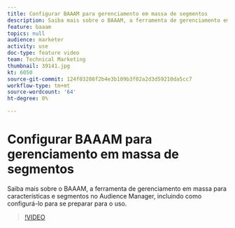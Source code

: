 ```yaml
---
title: Configurar BAAAM para gerenciamento em massa de segmentos
description: Saiba mais sobre o BAAAM, a ferramenta de gerenciamento em massa para características e segmentos no Audience Manager, incluindo como configurá-lo para se preparar para o uso.
feature: baaam
topics: null
audience: marketer
activity: use
doc-type: feature video
team: Technical Marketing
thumbnail: 39141.jpg
kt: 6050
source-git-commit: 124f03208f2b4e3b109b3f02a2d3d59210da5cc7
workflow-type: tm+mt
source-wordcount: '64'
ht-degree: 0%

---
```



# Configurar BAAAM para gerenciamento em massa de segmentos

Saiba mais sobre o BAAAM, a ferramenta de gerenciamento em massa para características e segmentos no Audience Manager, incluindo como configurá-lo para se preparar para o uso.

>[!VIDEO](https://video.tv.adobe.com/v/39141/?quality=12&learn=on)
